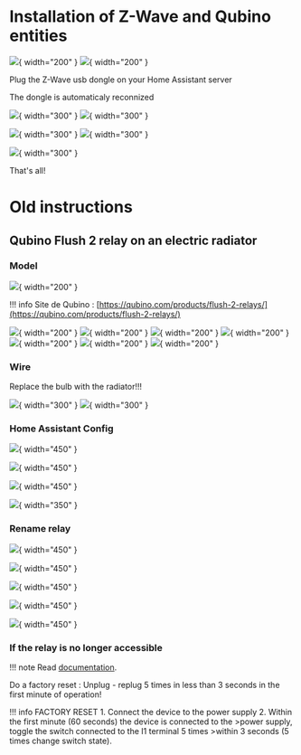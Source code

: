 # Installation of Z-Wave and Qubino entities

![](Images/Z-Wave-Qubino/usb-z-wave-plus-z-stick-gen5.jpg){ width="200" }
![](Images/Z-Wave-Qubino/micro-module-commutateur-qubino-1-relais-et-conso-metre-z-wave-plus.jpg){ width="200" }

Plug the Z-Wave usb dongle on your Home Assistant server

The dongle is automaticaly reconnized

![](Images/Z-Wave-Qubino/2023-03-01_15-45-06.png){ width="300" }
![](Images/Z-Wave-Qubino/2023-03-01_15-45-18.png){ width="300" }

![](Images/Z-Wave-Qubino/2023-03-01_15-45-39.png){ width="300" }
![](Images/Z-Wave-Qubino/2023-03-01_15-46-05.png){ width="300" }

![](Images/Z-Wave-Qubino/2023-03-01_15-47-19.png){ width="300" }

That's all!


# Old instructions



## Qubino Flush 2 relay on an electric radiator
### Model
![](Images/Z-Wave-Qubino/relay_7494.JPG){ width="200" }

!!! info
    Site de Qubino : [https://qubino.com/products/flush-2-relays/](https://qubino.com/products/flush-2-relays/)

![](Images/Z-Wave-Qubino/relay_7496.PNG){ width="200" }
![](Images/Z-Wave-Qubino/relay_7497.PNG){ width="200" }
![](Images/Z-Wave-Qubino/relay_7498.PNG){ width="200" }
![](Images/Z-Wave-Qubino/relay_7499.PNG){ width="200" }
![](Images/Z-Wave-Qubino/relay_7500.PNG){ width="200" }
![](Images/Z-Wave-Qubino/relay_7501.PNG){ width="200" }
![](Images/Z-Wave-Qubino/relay_7502.PNG){ width="200" }

### Wire
Replace the bulb with the radiator!!!

![](Images/Z-Wave-Qubino/relay_7492.JPG){ width="300" }
![](Images/Z-Wave-Qubino/relay_7493.JPG){ width="300" }

### Home Assistant Config

![](Images/Z-Wave-Qubino/relay_2022-01-02-16-54-16.png){ width="450" }

![](Images/Z-Wave-Qubino/relay_HA_2022-01-02-16-59-09.png){ width="450" }

![](Images/Z-Wave-Qubino/relay_HA_2022-01-02-16-59-18.png){ width="450" }

![](Images/Z-Wave-Qubino/relay_HA_2022-01-02-17-05-40.png){ width="350" }

### Rename relay
![](Images/Z-Wave-Qubino/relay_18-14-13.png){ width="450" }

![](Images/Z-Wave-Qubino/relay_18-14-28.png){ width="450" }

![](Images/Z-Wave-Qubino/relay_18-19-20.png){ width="450" }

![](Images/Z-Wave-Qubino/relay_18-19-47.png){ width="450" }

![](Images/Z-Wave-Qubino/relay_18-20-09.png){ width="450" }

### If the relay is no longer accessible

!!! note
    Read [documentation](Docs/Qubino_Flush-2-Relay-PLUS-extended-manual_eng_2.3.pdf ).

Do a factory reset :
Unplug - replug 5 times in less than 3 seconds in the first minute of operation!

!!! info
    FACTORY RESET
        1. Connect the device to the power supply
        2. Within the first minute (60 seconds) the device is connected to the >power supply, toggle the switch connected to the I1 terminal 5 times >within 3 seconds (5 times change switch state).